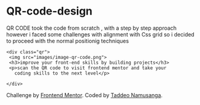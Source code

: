 # QR-code-design
QR CODE
took the code from scratch , with a step by step approach
however i faced some challenges with alignment with Css grid so i decided to proceed with the normal 
positionig techniques
<!DOCTYPE html>
<html lang="en">
<head>
  <meta charset="UTF-8">
  <meta name="viewport" content="width=device-width, initial-scale=1.0"> <!-- displays site properly based on user's device -->
  <link rel="icon" type="image/png" sizes="32x32" href="./images/favicon-32x32.png">
  <link rel="stylesheet" href="style.css">
  <link rel="preconnect" href="https://fonts.googleapis.com">
<link rel="preconnect" href="https://fonts.gstatic.com" crossorigin>
<link href="https://fonts.googleapis.com/css2?family=Outfit:wght@100;200&display=swap" rel="stylesheet">

  <title>Frontend Mentor | QR code component</title>
</head>
<body>

  <div class="container">
   
    <div class="qr">
     <img src="images/image-qr-code.png">
     <h3>improve your front-end skills by building projects</h3>
     <p>scan the QR code to visit frontend mentor and take your
       coding skills to the next level</p>

    </div>

  </div>


  <div class="attribution">
    Challenge by <a href="https://www.frontendmentor.io?ref=challenge" target="_blank">Frontend Mentor</a>. 
    Coded by <a href="#">Taddeo Namusanga</a>.
  </div>
</body>

</html>

